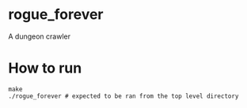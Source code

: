 # rogue_forever
A dungeon crawler

How to run
==========
```
make
./rogue_forever # expected to be ran from the top level directory
```
